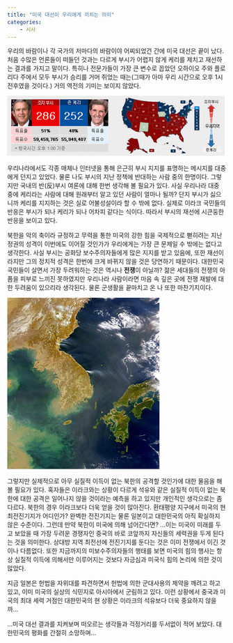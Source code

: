 ```yaml
---
title: "미국 대선이 우리에게 끼치는 의미"
categories:
    - 시사
---
```


우리의 바람이나 각 국가의 저마다의 바람이야 어찌되었건 간에 미국 대선은 끝이 났다. 처음 수많은 언론들이 떠들던 것과는 다르게 부시가 어렵지 않게 케리를 제치고 재선하는 결과를 가지고 말이다. 특히나 전문가들이 가장 큰 변수로 꼽았던 오하이오 주와 플로리다 주에서 모두 부시가 승리를 거머 쥐었는 때는(그때가 아마 우리 시간으로 오후 1시 전후였을 것이다.) 거의 역전의 기미는 보이지 않았다.  

![](/assets/images/posts/2004/11/fk200000000048.png)

우리나라에서도 각종 매체나 인터넷을 통해 은근히 부시 지지를 표명하는 메시지를 대중에게 던지고 있었다. 물론 나도 부시의 지난 정책에 반대하는 사람 중의 한명이다. 그렇지만 국내의 반(反)부시 여론에 대해 한번 생각해 볼 필요가 있다. 사실 우리나라 대중 중에 케리라는 사람에 대해 원래부터 알고 있던 사람이 얼마나 될까? 단지 부시가 싫으니까 케리를 지지하는 것은 실로 어불성설이라 할 수 밖에 없다. 실제로 이라크 국민들의 반응은 부시가 되나 케리가 되나 어차피 같다는 식이다. 따라서 부시의 재선에 시큰둥한 반응을 보이고 있다.  
  
북한을 악의 축이라 규정하고 무력을 통한 미국의 강한 힘을 국제적으로 뻗히려는 지난 정권의 성격이 이번에도 이어질 것인가가 우리에게는 가장 큰 문제일 수 밖에는 없다고 생각한다. 사실 부시는 공화당 보수주의자들에게 많은 지지를 받고 있음에, 또한 재선이라지만 그의 정치적 성격은 한번에 크게 바뀌지 않을 것은 당연하기 때문이다. 대한민국 국민들이 살면서 가장 두려워하는 것은 역시나 **전쟁**이 아닐까? 젊은 세대들의 전쟁의 아픔을 피부로 느끼진 못하였지만 우리나라 사람이라면 마음 속 깊은 곳에 전쟁 재발에 대한 두려움이 있으리라 생각된다. 물론 군생활을 끝마치고 온 나 또한 마찬기지이다.  
  
![](/assets/images/posts/2004/11/fk200000000049.jpg)

그렇지만 실제적으로 아무 실질적 이득이 없는 북한의 공격할 것인가에 대한 물음을 해 볼 필요가 있다. 혹자들은 이라크와는 상황이 다르게 석유와 같은 실질적 이득이 없는 북한에 대한 공격은 일어나지 않을 것이라는 예측을 하고 있지만 개인적인 생각으로는 좀 다르다. 북한의 경우 이라크보다 더욱 얻을 것이 많아진다. 환태평양 지구에서 미국의 현 최전진기지가 어디인가? 완벽한 전진기지는 물론 일본이고 대한민국의 아직 확실하지 않은 수준이다. 그런데 만약 북한이 미국에 의해 넘어간다면? ...이는 미국이 미래를 두고 보았을 때 가장 두려운 경쟁자인 중국의 바로 코앞까지 자신들의 세력권을 두게 된다는 것을 의미한다. 상대방 지역 최전선에 전진기지를 둔다는 것은 이미 전쟁에서 이긴 것이나 다름없다. 또한 지금까지의 미보수주의자들의 행태를 보면 미국의 힘의 행사는 항상 실질적 이득에 의해서만 이루어지는 것보다 자긍심과 미국식 힘의 논리에 의한 것이 많았다.  
  
지금 일본은 헌법을 자위대를 파견하면서 헌법에 의한 군대사용의 제약을 깨려고 하고 있고, 이미 미국의 실상의 식민지로 아시아에서 군림하고 있다. 이런 상황에서 중국과 미국의 최대 세력 거점인 대한민국의 현 상황은 이라크의 석유보다 더욱 중요하지 않을까...  
  
...미국 대선 결과를 지켜보며 떠오르는 생각들과 걱정거리를 두서없이 적어 보았다. 대한민국의 평화를 간절히 소망하며...
